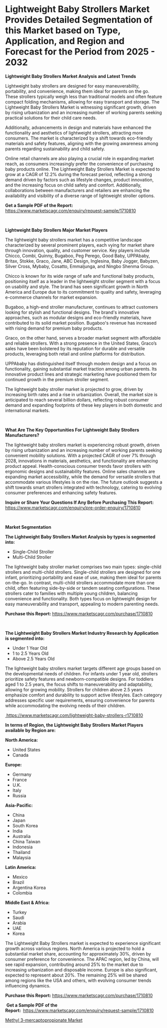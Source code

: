 <p><h1>Lightweight Baby Strollers Market Provides Detailed Segmentation of this Market based on Type, Application, and Region and Forecast for the Period from 2025 - 2032</h1></p><p><strong>Lightweight Baby Strollers Market Analysis and Latest Trends</strong></p>
<p><p>Lightweight baby strollers are designed for easy maneuverability, portability, and convenience, making them ideal for parents on the go. These strollers typically weigh less than traditional models and often feature compact folding mechanisms, allowing for easy transport and storage. The Lightweight Baby Strollers Market is witnessing significant growth, driven by rising urbanization and an increasing number of working parents seeking practical solutions for their child care needs. </p><p>Additionally, advancements in design and materials have enhanced the functionality and aesthetics of lightweight strollers, attracting more consumers. The market is characterized by a shift towards eco-friendly materials and safety features, aligning with the growing awareness among parents regarding sustainability and child safety. </p><p>Online retail channels are also playing a crucial role in expanding market reach, as consumers increasingly prefer the convenience of purchasing baby products online. The Lightweight Baby Strollers Market is expected to grow at a CAGR of 12.2% during the forecast period, reflecting a strong demand driven by factors such as lifestyle changes, product innovation, and the increasing focus on child safety and comfort. Additionally, collaborations between manufacturers and retailers are enhancing the availability and visibility of a diverse range of lightweight stroller options.</p></p>
<p><strong>Get a Sample PDF of the Report:&nbsp;</strong> <a href="https://www.marketscagr.com/enquiry/request-sample/1710810?utm_campaign=2782&utm_medium=2&utm_source=Github&utm_content=ia&utm_term=27032025&utm_id=lightweight-baby-strollers">https://www.marketscagr.com/enquiry/request-sample/1710810</a></p>
<p>&nbsp;</p>
<p><strong>Lightweight Baby Strollers Major Market Players</strong></p>
<p><p>The lightweight baby strollers market has a competitive landscape characterized by several prominent players, each vying for market share through innovation, quality, and customer service. Key players include Chicco, Combi, Quinny, Bugaboo, Peg Perego, Good Baby, UPPAbaby, Britax, Stokke, Graco, Jane, ABC Design, Inglesina, Baby Jogger, Babyzen, Silver Cross, Mybaby, Cosatto, Emmaljunga, and Ningbo Shenma Group.</p><p>Chicco is known for its wide range of safe and functional baby products, positioning itself as a leader in the lightweight stroller segment with a focus on usability and style. The brand has seen significant growth in North America and Europe due to its commitment to quality and safety, leveraging e-commerce channels for market expansion.</p><p>Bugaboo, a high-end stroller manufacturer, continues to attract customers looking for stylish and functional designs. The brand's innovative approaches, such as modular designs and eco-friendly materials, have contributed to its solid market position. Bugaboo's revenue has increased with rising demand for premium baby products.</p><p>Graco, on the other hand, serves a broader market segment with affordable and reliable strollers. With a strong presence in the United States, Graco’s sales have been bolstered by its reputation for durable and versatile products, leveraging both retail and online platforms for distribution.</p><p>UPPAbaby has distinguished itself through modern design and a focus on functionality, gaining substantial market traction among urban parents. Its innovative product lines and strategic marketing have positioned them for continued growth in the premium stroller segment.</p><p>The lightweight baby stroller market is projected to grow, driven by increasing birth rates and a rise in urbanization. Overall, the market size is anticipated to reach several billion dollars, reflecting robust consumer demand and expanding footprints of these key players in both domestic and international markets.</p></p>
<p>&nbsp;</p>
<p><strong>What Are The Key Opportunities For Lightweight Baby Strollers Manufacturers?</strong></p>
<p><p>The lightweight baby strollers market is experiencing robust growth, driven by rising urbanization and an increasing number of working parents seeking convenient mobility solutions. With a projected CAGR of over 7% through 2028, innovations in materials, aesthetics, and functionality are enhancing product appeal. Health-conscious consumer trends favor strollers with ergonomic designs and sustainability features. Online sales channels are expanding market accessibility, while the demand for versatile strollers that accommodate various lifestyles is on the rise. The future outlook suggests a shift towards smart strollers integrated with technology, catering to evolving consumer preferences and enhancing safety features.</p></p>
<p><strong>Inquire or Share Your Questions If Any Before Purchasing This Report:</strong> <a href="https://www.marketscagr.com/enquiry/pre-order-enquiry/1710810?utm_campaign=2782&utm_medium=2&utm_source=Github&utm_content=ia&utm_term=27032025&utm_id=lightweight-baby-strollers">https://www.marketscagr.com/enquiry/pre-order-enquiry/1710810</a></p>
<p>&nbsp;</p>
<p><strong>Market Segmentation</strong></p>
<p><strong>The Lightweight Baby Strollers Market Analysis by types is segmented into:</strong></p>
<p><ul><li>Single-Child Stroller</li><li>Multi-Child Stroller</li></ul></p>
<p><p>The lightweight baby stroller market comprises two main types: single-child strollers and multi-child strollers. Single-child strollers are designed for one infant, prioritizing portability and ease of use, making them ideal for parents on-the-go. In contrast, multi-child strollers accommodate more than one child, often featuring side-by-side or tandem seating configurations. These strollers cater to families with multiple young children, balancing convenience and functionality. Both types focus on lightweight design for easy maneuverability and transport, appealing to modern parenting needs.</p></p>
<p><strong>Purchase this Report:&nbsp;</strong><a href="https://www.marketscagr.com/purchase/1710810?utm_campaign=2782&utm_medium=2&utm_source=Github&utm_content=ia&utm_term=27032025&utm_id=lightweight-baby-strollers">https://www.marketscagr.com/purchase/1710810</a></p>
<p>&nbsp;</p>
<p><strong>The Lightweight Baby Strollers Market Industry Research by Application is segmented into:</strong></p>
<p><ul><li>Under 1 Year Old</li><li>1 to 2.5 Years Old</li><li>Above 2.5 Years Old</li></ul></p>
<p><p>The lightweight baby strollers market targets different age groups based on the developmental needs of children. For infants under 1 year old, strollers prioritize safety features and newborn-compatible designs. For toddlers aged 1 to 2.5 years, the focus shifts to maneuverability and adaptability, allowing for growing mobility. Strollers for children above 2.5 years emphasize comfort and durability to support active lifestyles. Each category addresses specific user requirements, ensuring convenience for parents while accommodating the evolving needs of their children.</p></p>
<p><a href="https://www.marketscagr.com/lightweight-baby-strollers-r1710810?utm_campaign=2782&utm_medium=2&utm_source=Github&utm_content=ia&utm_term=27032025&utm_id=lightweight-baby-strollers">&nbsp;https://www.marketscagr.com/lightweight-baby-strollers-r1710810</a></p>
<p><strong>In terms of Region, the Lightweight Baby Strollers Market Players available by Region are:</strong></p>
<p>
    <p> <strong> North America: </strong>
        <ul>
            <li>United States</li>
            <li>Canada</li>
        </ul>
        </p> 
    <p> <strong> Europe: </strong>
        <ul>
            <li>Germany</li>
            <li>France</li>
            <li>U.K.</li>
            <li>Italy</li>
            <li>Russia</li>
        </ul>
        </p> 
    <p> <strong> Asia-Pacific: </strong>
        <ul>
            <li>China</li>
            <li>Japan</li>
            <li>South Korea</li>
            <li>India</li>
            <li>Australia</li>
            <li>China Taiwan</li>
            <li>Indonesia</li>
            <li>Thailand</li>
            <li>Malaysia</li>
        </ul>
        </p> 
    <p> <strong> Latin America: </strong>
        <ul>
            <li>Mexico</li>
            <li>Brazil</li>
            <li>Argentina Korea</li>
            <li>Colombia</li>
        </ul>
        </p> 
    <p> <strong> Middle East & Africa: </strong>
        <ul>
            <li>Turkey</li>
            <li>Saudi</li>
            <li>Arabia</li>
            <li>UAE</li>
            <li>Korea</li>
        </ul>
    </p>
    </p>
<p><p>The Lightweight Baby Strollers market is expected to experience significant growth across various regions. North America is projected to hold a substantial market share, accounting for approximately 30%, driven by consumer preference for convenience. The APAC region, led by China, will see rapid expansion, contributing around 25% to the market due to increasing urbanization and disposable income. Europe is also significant, expected to represent about 20%. The remaining 25% will be shared among regions like the USA and others, with evolving consumer trends influencing dynamics.</p></p>
<p><strong>Purchase this Report: </strong><a href="https://www.marketscagr.com/purchase/1710810?utm_campaign=2782&utm_medium=2&utm_source=Github&utm_content=ia&utm_term=27032025&utm_id=lightweight-baby-strollers">https://www.marketscagr.com/purchase/1710810</a></p>
<p>&nbsp;<strong>Get a Sample PDF of the Report:&nbsp;&nbsp;</strong><a href="https://www.marketscagr.com/enquiry/request-sample/1710810?utm_campaign=2782&utm_medium=2&utm_source=Github&utm_content=ia&utm_term=27032025&utm_id=lightweight-baby-strollers">https://www.marketscagr.com/enquiry/request-sample/1710810</a></p>
<p><strong></strong></p>
<p><p><a href="https://github.com/foddekampo/Market-Research-Report-List-1/blob/main/methyl-3-mercaptopropionate-market.md?utm_campaign=2782&utm_medium=2&utm_source=Github&utm_content=ia&utm_term=27032025&utm_id=lightweight-baby-strollers">Methyl 3-mercaptopropionate Market</a></p></p>